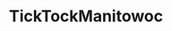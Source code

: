 ---
title: TickTockManitowoc
crosslinks:
- MakingaMurderer
- SuperMaM
- HiveMindMaM
- StevenAveryIsGuilty
- serialpodcast
- RickyHcase
- InnocenceandInjustice
- ScottPetersonCase
- Toni_Anderson
- askscience
- stevenaveryisguilty
- darthjarjar
- FargoTV
- conspiracy
- kansascity
- pathology
- serialpodcastorigins
- Sneks
- MelissaCalusinskiCase
---